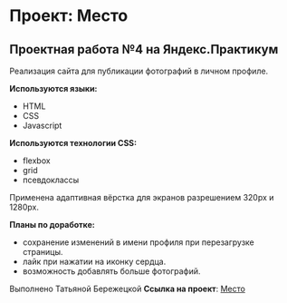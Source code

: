 # Проект: Место

## Проектная работа №4 на Яндекс.Практикум
Реализация сайта для публикации фотографий в личном профиле.

**Используются языки:**
* HTML
* CSS 
* Javascript

**Используются технологии CSS:**
* flexbox
* grid
* псевдоклассы

Применена адаптивная вёрстка для экранов разрешением 320px и 1280px. 

**Планы по доработке:**
* сохранение изменений в имени профиля при перезагрузке страницы.
* лайк при нажатии на иконку сердца. 
* возможность добавлять больше фотографий.

Выполнено Татьяной Бережецкой
**Ссылка на проект**: [Место](https://tatianaberezhetska.github.io/mesto/index.html)